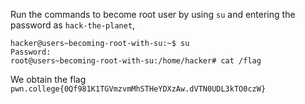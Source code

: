 Run the commands to become root user by using `su` and entering the password as `hack-the-planet`,
```
hacker@users~becoming-root-with-su:~$ su
Password: 
root@users~becoming-root-with-su:/home/hacker# cat /flag
```

We obtain the flag `pwn.college{0Qf981K1TGVmzvmMhSTHeYDXzAw.dVTN0UDL3kTO0czW}`